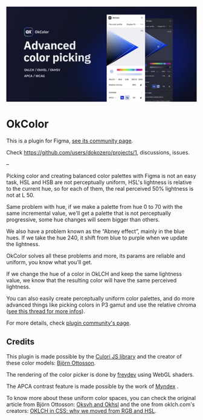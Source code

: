 ![Easier color palettes and accessibility](readme-banner.webp)

# OkColor

This is a plugin for Figma, [see its community page](https://www.figma.com/community/plugin/1173638098109123591/OkColor).

Check https://github.com/users/dokozero/projects/1, discussions, issues.

–

Picking color and creating balanced color palettes with Figma is not an easy task, HSL and HSB are not perceptually uniform, HSL's lightness is relative to the current hue, so for each of them, the real perceived 50% lightness is not at L 50.

Same problem with hue, if we make a palette from hue 0 to 70 with the same incremental value, we'll get a palette that is not perceptually progressive, some hue changes will seem bigger than others.

We also have a problem known as the “Abney effect”, mainly in the blue hues. If we take the hue 240, it shift from blue to purple when we update the lightness.

OkColor solves all these problems and more, its params are reliable and uniform, you know what you'll get.

If we change the hue of a color in OkLCH and keep the same lightness value, we know that the resulting color will have the same perceived lightness.

You can also easily create perceptually uniform color palettes, and do more advanced things like picking colors in P3 gamut and use the relative chroma ([see this thread for more infos](https://twitter.com/dokozero/status/1711379022553272371)).

For more details, check [plugin community's page](https://www.figma.com/community/plugin/1173638098109123591/OkColor).

## Credits

This plugin is made possible by the [Culori JS library](https://culorijs.org/) and the creator of these color models: [Björn Ottosson](https://bottosson.github.io/).

The rendering of the color picker is done by [freydev](https://github.com/freydev) using WebGL shaders.

The APCA contrast feature is made possible by the work of [Myndex](https://www.myndex.com/APCA/) .

To know more about these uniform color spaces, you can check the original article from Björn Ottosson: [Oksvh and Okhsl](https://bottosson.github.io/posts/colorpicker/) and the one from oklch.com's creators: [OKLCH in CSS: why we moved from RGB and HSL](https://evilmartians.com/chronicles/oklch-in-css-why-quit-rgb-hsl).

